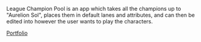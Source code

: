League Champion Pool is an app which takes all the champions up to "Aurelion Sol", places them in default lanes and attributes, and can then be edited into however the user wants to play the characters.

[Portfolio](https://yuchingho.com/)